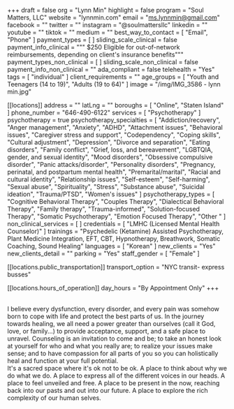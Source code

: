 +++
draft = false
org = "Lynn Min"
highlight = false
program = "Soul Matters, LLC"
website = "lynnmin.com"
email = "ms.lynnmin@gmail.com"
facebook = ""
twitter = ""
instagram = "@soulmattersllc"
linkedin = ""
youtube = ""
tiktok = ""
medium = ""
best_way_to_contact = [ "Email", "Phone" ]
payment_types = [ ]
sliding_scale_clinical = false
payment_info_clinical = """
$250
Eligible for out-of-network reimbursements, depending on client's insurance benefits"""
payment_types_non_clinical = [ ]
sliding_scale_non_clinical = false
payment_info_non_clinical = ""
ada_compliant = false
telehealth = "Yes"
tags = [ "individual" ]
client_requirements = ""
age_groups = [ "Youth and Teenagers (14 to 19)", "Adults (19 to 64)" ]
image = "/img/IMG_3586 - lynn min.jpg"

[[locations]]
address = ""
latLng = ""
boroughs = [ "Online", "Staten Island" ]
phone_number = "646-490-6122"
services = [ "Psychotherapy" ]
psychotherapy = true
psychotherapy_specialties = [
  "Addiction/recovery",
  "Anger management",
  "Anxiety",
  "ADHD",
  "Attachment issues",
  "Behavioral issues",
  "Caregiver stress and support",
  "Codependency",
  "Coping skills",
  "Cultural adjustment",
  "Depression",
  "Divorce and separation",
  "Eating disorders",
  "Family conflict",
  "Grief, loss, and bereavement",
  "LGBTQIA, gender, and sexual identity",
  "Mood disorders",
  "Obsessive compulsive disorder",
  "Panic attacks/disorder",
  "Personality disorders",
  "Pregnancy, perinatal, and postpartum mental health",
  "Premarital/marital",
  "Racial and cultural identity",
  "Relationship issues",
  "Self-esteem",
  "Self-harming",
  "Sexual abuse",
  "Spirituality",
  "Stress",
  "Substance abuse",
  "Suicidal ideation",
  "Trauma/PTSD",
  "Women's issues"
]
psychotherapy_types = [
  "Cognitive Behavioral Therapy",
  "Couples Therapy",
  "Dialectical Behavioral Therapy",
  "Family therapy",
  "Trauma-informed",
  "Solution-focused Therapy",
  "Somatic Psychotherapy",
  "Emotion Focused Therapy",
  "Other "
]
non_clinical_services = [ ]
credentials = [ "LMHC (Licensed Mental Health Counselor)" ]
trainings = "Psychedelic (Ketamine) Assisted Psychotherapy, Plant Medicine Integration, EFT, CBT, Hypnotherapy, Breathwork, Somatic Coaching, Sound Healing"
languages = [ "Korean" ]
new_clients = "Yes"
new_clients_detail = ""
parking = "Yes"
staff_gender = [ "Female" ]

  [[locations.public_transportation]]
  transport_option = "NYC transit- express busses"

  [[locations.hours_of_operation]]
  day_hours = "By Appointment Only"
+++

<br>
I believe every dysfunction, every disorder, and every pain was somehow born to cope with life and protect the best parts of us. In the journey towards healing, we all need a power greater than ourselves (call it God, love, or family...) to provide acceptance, support, and a safe place to unravel. Counseling is an invitation to come and be; to take an honest look at yourself for who and what you really are; to realize your issues make sense; and to have compassion for all parts of you so you can holistically heal and function at your full potential. <br>
It's a sacred space where it's ok not to be ok. A place to think about why we do what we do. A place to express all of the different voices in our heads. A place to feel unveiled and free.
A place to be present in the now, reaching back into our pasts and out into our future. A place to explore the rich complexity of our human selves. <br>
